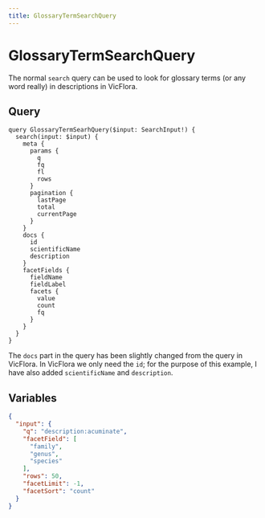 ```yaml
---
title: GlossaryTermSearchQuery
---
```


# GlossaryTermSearchQuery

The normal `search` query can be used to look for glossary terms (or any word really) in descriptions in VicFlora.

## Query

```gql
query GlossaryTermSearhQuery($input: SearchInput!) {
  search(input: $input) {
    meta {
      params {
        q
        fq
        fl
        rows
      }
      pagination {
        lastPage
        total
        currentPage
      }
    }
    docs {
      id
      scientificName
      description
    }
    facetFields {
      fieldName
      fieldLabel
      facets {
        value
        count
        fq
      }
    }
  }
}
```

The `docs` part in the query has been slightly changed from the query in VicFlora. In VicFlora we only need the `id`; for the purpose of this example, I have also added `scientificName` and `description`.

## Variables

```json
{
  "input": {
    "q": "description:acuminate",
    "facetField": [
      "family",
      "genus",
      "species"
    ],
    "rows": 50,
    "facetLimit": -1,
    "facetSort": "count"
  }
}
```